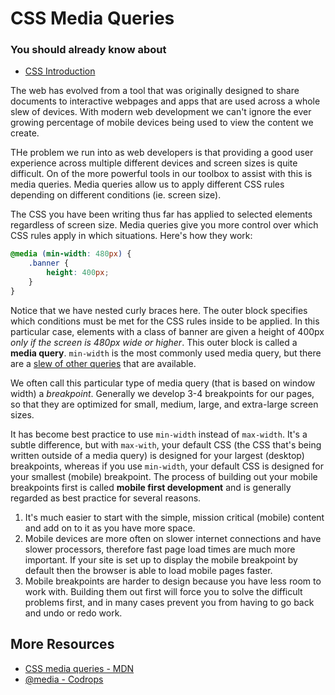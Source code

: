 # CSS Media Queries


### You should already know about
* [CSS Introduction](../css-introduction/README.md)

The web has evolved from a tool that was originally designed to share documents to interactive webpages and apps that are used across a whole slew of devices. With modern web development we can't ignore the ever growing percentage of mobile devices being used to view the content we create.

THe problem we run into as web developers is that providing a good user experience across multiple different devices and screen sizes is quite difficult. On of the more powerful tools in our toolbox to assist with this is media queries. Media queries allow us to apply different CSS rules depending on different conditions (ie. screen size).

The CSS you have been writing thus far has applied to selected elements regardless of screen size. Media queries give you more control over which CSS rules apply in which situations. Here's how they work:

```css
@media (min-width: 480px) {
	.banner {
		height: 400px;
	}
}
```

Notice that we have nested curly braces here. The outer block specifies which conditions must be met for the CSS rules inside to be applied. In this particular case, elements with a class of banner are given a height of 400px *only if the screen is 480px wide or higher*. This outer block is called a **media query**. `min-width` is the most commonly used media query, but there are a [slew of other queries](https://developer.mozilla.org/en-US/docs/Web/Guide/CSS/Media_queries) that are available.

We often call this particular type of media query (that is based on window width) a *breakpoint*. Generally we develop 3-4 breakpoints for our pages, so that they are optimized for small, medium, large, and extra-large screen sizes.

It has become best practice to use `min-width` instead of `max-width`. It's a subtle difference, but with `max-with`, your default CSS (the CSS that's being written outside of a media query) is designed for your largest (desktop) breakpoints, whereas if you use `min-width`, your default CSS is designed for your smallest (mobile) breakpoint. The process of building out your mobile breakpoints first is called **mobile first development** and is generally regarded as best practice for several reasons.

1. It's much easier to start with the simple, mission critical (mobile) content and add on to it as you have more space.
2. Mobile devices are more often on slower internet connections and have slower processors, therefore fast page load times are much more important. If your site is set up to display the mobile breakpoint by default then the browser is able to load mobile pages faster.
3. Mobile breakpoints are harder to design because you have less room to work with. Building them out first will force you to solve the difficult problems first, and in many cases prevent you from having to go back and undo or redo work.

## More Resources

* [CSS media queries - MDN](https://developer.mozilla.org/en-US/docs/Web/Guide/CSS/Media_queriesportant-is-the-right-choice/)
* [@media - Codrops](http://tympanus.net/codrops/css_reference/media/)